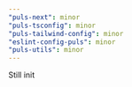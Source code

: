 ```yaml
---
"puls-next": minor
"puls-tsconfig": minor
"puls-tailwind-config": minor
"eslint-config-puls": minor
"puls-utils": minor
---
```


Still init
